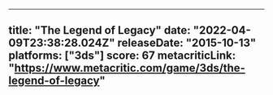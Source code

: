 
---
title: "The Legend of Legacy"
date: "2022-04-09T23:38:28.024Z"
releaseDate: "2015-10-13"
platforms: ["3ds"]
score: 67
metacriticLink: "https://www.metacritic.com/game/3ds/the-legend-of-legacy"
---
